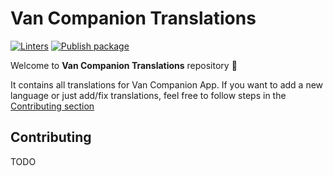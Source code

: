 # Van Companion Translations
[![Linters](https://github.com/gregamann/van_companion_app_translations/actions/workflows/linters.yml/badge.svg?branch=main)](https://github.com/gregamann/van_companion_app_translations/actions/workflows/linters.yml)
[![Publish package](https://github.com/gregamann/van_companion_app_translations/actions/workflows/publish.yml/badge.svg?branch=main)](https://github.com/gregamann/van_companion_app_translations/actions/workflows/publish.yml)

Welcome to **Van Companion Translations** repository 👋

It contains all translations for Van Companion App. If you want to add a new language or just add/fix translations, feel free to follow steps in the [Contributing section](#contributing)

## Contributing

TODO
